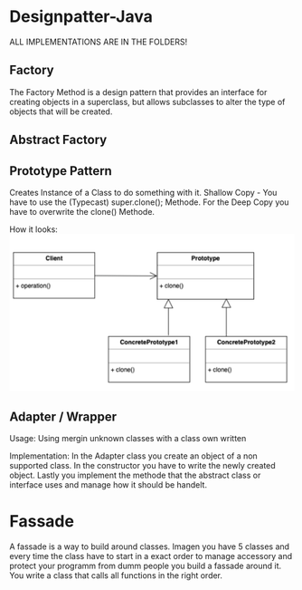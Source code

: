 # Designpatter-Java

ALL IMPLEMENTATIONS ARE IN THE FOLDERS! 

## Factory

The Factory Method is a design pattern that provides an
interface for creating objects in a superclass, but allows
subclasses to alter the type of objects that will be created.


## Abstract Factory


## Prototype Pattern

Creates Instance of a Class to do something with it.
Shallow Copy - You have to use the (Typecast) super.clone(); Methode.
For the Deep Copy you have to overwrite the clone() Methode.

How it looks: 
![img.png](img.png)


## Adapter / Wrapper

Usage: Using mergin unknown classes with a class own written

Implementation:
In the Adapter class you create an object of a non supported class.
In the constructor you have to write the newly created object.
Lastly you implement the methode that the abstract class or interface
uses and manage how it should be handelt.


# Fassade

A fassade is a way to build around classes. Imagen you have 5 classes
and every time the class have to start in a exact order to manage
accessory and protect your programm from dumm people you build a fassade
around it. You write a class that calls all functions in the right order.
